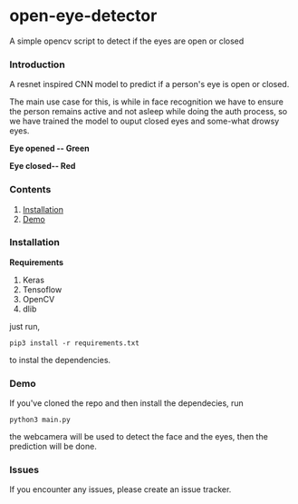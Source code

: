 # open-eye-detector
A simple opencv script to detect if the eyes are open or closed

### Introduction
A resnet inspired CNN model to predict if a person's eye is open or closed.

The main use case for this, is while in face recognition we have to ensure the person remains active and not asleep while doing the auth process, so we have trained the model to ouput closed eyes and some-what drowsy eyes.

**Eye opened -- Green** 
 
**Eye closed-- Red**

### Contents
1. [Installation](#installation)
2. [Demo](#demo)

### Installation

**Requirements**
  1) Keras
  2) Tensoflow
  3) OpenCV
  4) dlib
  
  just run,
  ```
  pip3 install -r requirements.txt
  ```
  to instal the dependencies.
  
### Demo
If you've cloned the repo and then install the dependecies, run
```
python3 main.py
```
the webcamera will be used to detect the face and the eyes, then the prediction will be done.

### Issues
If you encounter any issues, please create an issue tracker.


